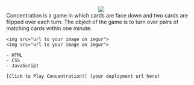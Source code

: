 <div id="header" align="center">
    <img src="img/screenshots.png">
</div>













<Concentration>
    Concentration is a game in which cards are face down and
    two cards are flipped over each turn. The object of the game
    is to turn over pairs of matching cards within one minute.
    
<Screenshot>
    
    <img src="url to your image on imgur">
    <img src="url to your image on imgur">
    
<Technologies Used>
    
    - HTML
    - CSS
    - JavaScript
    
<Getting Started>
    
    [Click to Play Concentration!] (your deployment url here)